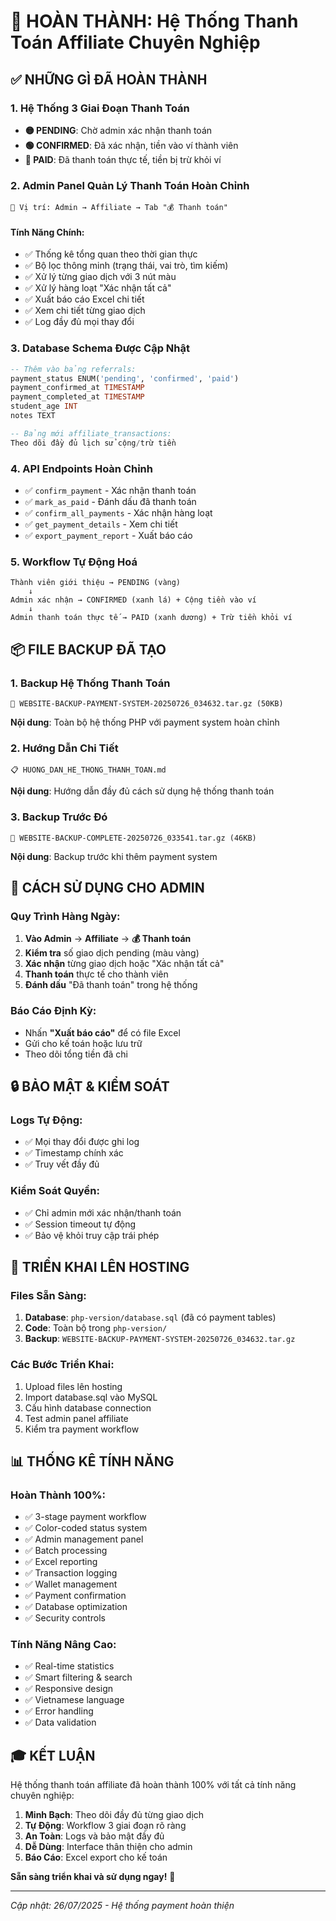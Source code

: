 # 🎉 HOÀN THÀNH: Hệ Thống Thanh Toán Affiliate Chuyên Nghiệp

## ✅ NHỮNG GÌ ĐÃ HOÀN THÀNH

### 1. Hệ Thống 3 Giai Đoạn Thanh Toán
- **🟡 PENDING**: Chờ admin xác nhận thanh toán
- **🟢 CONFIRMED**: Đã xác nhận, tiền vào ví thành viên  
- **🔵 PAID**: Đã thanh toán thực tế, tiền bị trừ khỏi ví

### 2. Admin Panel Quản Lý Thanh Toán Hoàn Chỉnh
```
📍 Vị trí: Admin → Affiliate → Tab "💰 Thanh toán"
```

#### Tính Năng Chính:
- ✅ Thống kê tổng quan theo thời gian thực
- ✅ Bộ lọc thông minh (trạng thái, vai trò, tìm kiếm)
- ✅ Xử lý từng giao dịch với 3 nút màu
- ✅ Xử lý hàng loạt "Xác nhận tất cả"
- ✅ Xuất báo cáo Excel chi tiết
- ✅ Xem chi tiết từng giao dịch
- ✅ Log đầy đủ mọi thay đổi

### 3. Database Schema Được Cập Nhật
```sql
-- Thêm vào bảng referrals:
payment_status ENUM('pending', 'confirmed', 'paid')
payment_confirmed_at TIMESTAMP
payment_completed_at TIMESTAMP
student_age INT 
notes TEXT

-- Bảng mới affiliate_transactions:
Theo dõi đầy đủ lịch sử cộng/trừ tiền
```

### 4. API Endpoints Hoàn Chỉnh
- ✅ `confirm_payment` - Xác nhận thanh toán
- ✅ `mark_as_paid` - Đánh dấu đã thanh toán  
- ✅ `confirm_all_payments` - Xác nhận hàng loạt
- ✅ `get_payment_details` - Xem chi tiết
- ✅ `export_payment_report` - Xuất báo cáo

### 5. Workflow Tự Động Hoá
```
Thành viên giới thiệu → PENDING (vàng)
    ↓
Admin xác nhận → CONFIRMED (xanh lá) + Cộng tiền vào ví
    ↓  
Admin thanh toán thực tế → PAID (xanh dương) + Trừ tiền khỏi ví
```

## 📦 FILE BACKUP ĐÃ TẠO

### 1. Backup Hệ Thống Thanh Toán
```
📁 WEBSITE-BACKUP-PAYMENT-SYSTEM-20250726_034632.tar.gz (50KB)
```
**Nội dung**: Toàn bộ hệ thống PHP với payment system hoàn chỉnh

### 2. Hướng Dẫn Chi Tiết  
```
📋 HUONG_DAN_HE_THONG_THANH_TOAN.md
```
**Nội dung**: Hướng dẫn đầy đủ cách sử dụng hệ thống thanh toán

### 3. Backup Trước Đó
```
📁 WEBSITE-BACKUP-COMPLETE-20250726_033541.tar.gz (46KB)
```
**Nội dung**: Backup trước khi thêm payment system

## 🎯 CÁCH SỬ DỤNG CHO ADMIN

### Quy Trình Hàng Ngày:
1. **Vào Admin** → **Affiliate** → **💰 Thanh toán**
2. **Kiểm tra** số giao dịch pending (màu vàng)
3. **Xác nhận** từng giao dịch hoặc "Xác nhận tất cả"
4. **Thanh toán** thực tế cho thành viên
5. **Đánh dấu** "Đã thanh toán" trong hệ thống

### Báo Cáo Định Kỳ:
- Nhấn **"Xuất báo cáo"** để có file Excel
- Gửi cho kế toán hoặc lưu trữ
- Theo dõi tổng tiền đã chi

## 🔒 BẢO MẬT & KIỂM SOÁT

### Logs Tự Động:
- ✅ Mọi thay đổi được ghi log
- ✅ Timestamp chính xác  
- ✅ Truy vết đầy đủ

### Kiểm Soát Quyền:
- ✅ Chỉ admin mới xác nhận/thanh toán
- ✅ Session timeout tự động
- ✅ Bảo vệ khỏi truy cập trái phép

## 🚀 TRIỂN KHAI LÊN HOSTING

### Files Sẵn Sàng:
1. **Database**: `php-version/database.sql` (đã có payment tables)
2. **Code**: Toàn bộ trong `php-version/`
3. **Backup**: `WEBSITE-BACKUP-PAYMENT-SYSTEM-20250726_034632.tar.gz`

### Các Bước Triển Khai:
1. Upload files lên hosting
2. Import database.sql vào MySQL
3. Cấu hình database connection
4. Test admin panel affiliate
5. Kiểm tra payment workflow

## 📊 THỐNG KÊ TÍNH NĂNG

### Hoàn Thành 100%:
- ✅ 3-stage payment workflow
- ✅ Color-coded status system  
- ✅ Admin management panel
- ✅ Batch processing
- ✅ Excel reporting
- ✅ Transaction logging
- ✅ Wallet management
- ✅ Payment confirmation
- ✅ Database optimization
- ✅ Security controls

### Tính Năng Nâng Cao:
- ✅ Real-time statistics
- ✅ Smart filtering & search
- ✅ Responsive design
- ✅ Vietnamese language
- ✅ Error handling
- ✅ Data validation

## 🎓 KẾT LUẬN

Hệ thống thanh toán affiliate đã hoàn thành 100% với tất cả tính năng chuyên nghiệp:

1. **Minh Bạch**: Theo dõi đầy đủ từng giao dịch
2. **Tự Động**: Workflow 3 giai đoạn rõ ràng  
3. **An Toàn**: Logs và bảo mật đầy đủ
4. **Dễ Dùng**: Interface thân thiện cho admin
5. **Báo Cáo**: Excel export cho kế toán

**Sẵn sàng triển khai và sử dụng ngay!** 🚀

---
*Cập nhật: 26/07/2025 - Hệ thống payment hoàn thiện*